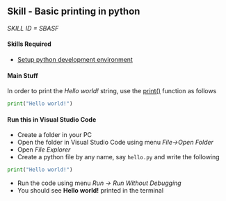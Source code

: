 ## Skill - Basic printing in python

*SKILL ID = SBASF*

#### Skills Required
* [Setup python development environment](https://nagasudhir.blogspot.com/2020/04/setup-python-development-environment_14.html)


#### Main Stuff
In order to print the _Hello world!_ string, use the [print()](http://docs.python.org/library/functions.html#print "(in Python v2.7)") function as follows
```python
print("Hello world!")
```

#### Run this in Visual Studio Code
* Create a folder in your PC
* Open the folder in Visual Studio Code using menu _File->Open Folder_
* Open _File Explorer_
* Create a python file by any name, say ```hello.py``` and write the following
```python
print("Hello world!")
```
* Run the code using menu _Run -> Run Without Debugging_
* You should see __Hello world!__ printed in the terminal

<!--stackedit_data:
eyJoaXN0b3J5IjpbMTc3Njc0OTQ2OV19
-->